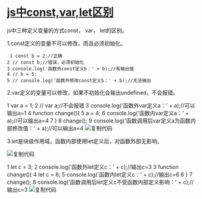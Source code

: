 # [js中const,var,let区别](https://www.cnblogs.com/ksl666/p/5944718.html)

js中三种定义变量的方式const， var， let的区别。

1.const定义的变量不可以修改，而且必须初始化。
```
 1 const b = 2;//正确
2 // const b;//错误，必须初始化 
3 console.log('函数外const定义b：' + b);//有输出值
4 // b = 5;
5 // console.log('函数外修改const定义b：' + b);//无法输出 
```

2.var定义的变量可以修改，如果不初始化会输出undefined，不会报错。

1 var a = 1;
2 // var a;//不会报错
3 console.log('函数外var定义a：' + a);//可以输出a=1
4 function change(){
5 a = 4;
6 console.log('函数内var定义a：' + a);//可以输出a=4
7 } 
8 change();
9 console.log('函数调用后var定义a为函数内部修改值：' + a);//可以输出a=4
 <a title="复制代码">![复制代码](http://common.cnblogs.com/images/copycode.gif)</a>

3.let是块级作用域，函数内部使用let定义后，对函数外部无影响。

 <a title="复制代码">![复制代码](http://common.cnblogs.com/images/copycode.gif)</a>

1 let c = 3;
2 console.log('函数外let定义c：' + c);//输出c=3
3 function change(){
4 let c = 6;
5 console.log('函数内let定义c：' + c);//输出c=6
6 } 
7 change();
8 console.log('函数调用后let定义c不受函数内部定义影响：' + c);//输出c=3
 <a title="复制代码">![复制代码](http://common.cnblogs.com/images/copycode.gif)</a>
